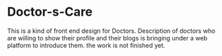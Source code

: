 # Doctor-s-Care
This is a kind of front end design for Doctors. Description of doctors who are willing to show their profile and their blogs is bringing under a web platform to introduce them. the work is not finished yet.   
